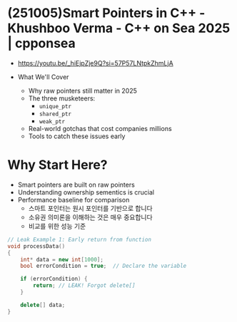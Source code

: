 # (251005)Smart Pointers in C++ - Khushboo Verma - C++ on Sea 2025 | cpponsea
- https://youtu.be/_hiEjpZje9Q?si=57P57LNtpkZhmLjA

- What We'll Cover
  - Why raw pointers still matter in 2025
  - The three musketeers:
    - `unique_ptr`
    - `shared_ptr`
    - `weak_ptr`
  - Real-world gotchas that cost companies millions
  - Tools to catch these issues early

# Why Start Here?
- Smart pointers are built on raw pointers
- Understanding ownership sementics is crucial
- Performance baseline for comparison
  - 스마트 포인터는 원시 포인터를 기반으로 합니다
  - 소유권 의미론을 이해하는 것은 매우 중요합니다
  - 비교를 위한 성능 기준

```cpp
// Leak Example 1: Early return from function
void processData()
{
    int* data = new int[1000];
    bool errorCondition = true;  // Declare the variable

    if (errorCondition) {
        return; // LEAK! Forgot delete[]
    }

    delete[] data;
}
```
